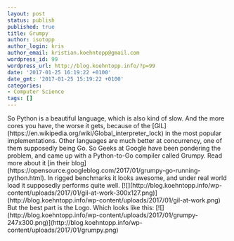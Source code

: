 ```yaml
---
layout: post
status: publish
published: true
title: Grumpy
author: isotopp
author_login: kris
author_email: kristian.koehntopp@gmail.com
wordpress_id: 99
wordpress_url: http://blog.koehntopp.info/?p=99
date: '2017-01-25 16:19:22 +0100'
date_gmt: '2017-01-25 15:19:22 +0100'
categories:
- Computer Science
tags: []
---
```

<p>So Python is a beautiful language, which is also kind of slow. And the more cores you have, the worse it gets, because of the [GIL](https://en.wikipedia.org/wiki/Global_interpreter_lock)&nbsp;in the most popular implementations. Other languages are much better at concurrency, one of them supposedly being Go. So Geeks at Google have been pondering the problem, and came up with a Python-to-Go compiler called Grumpy. Read more about it [in their blog](https://opensource.googleblog.com/2017/01/grumpy-go-running-python.html). In rigged benchmarks it looks awesome, and under real world load it supposedly performs quite well. [![](http://blog.koehntopp.info/wp-content/uploads/2017/01/gil-at-work-300x127.png)](http://blog.koehntopp.info/wp-content/uploads/2017/01/gil-at-work.png) But the best part is the Logo. Which looks like this: [![](http://blog.koehntopp.info/wp-content/uploads/2017/01/grumpy-247x300.png)](http://blog.koehntopp.info/wp-content/uploads/2017/01/grumpy.png) &nbsp;</p>
